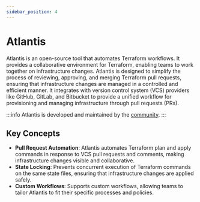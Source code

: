```yaml
---
sidebar_position: 4
---
```


# Atlantis

Atlantis is an open-source tool that automates Terraform workflows. It provides a collaborative environment for Terraform, enabling teams to work together on infrastructure changes. Atlantis is designed to simplify the process of reviewing, approving, and merging Terraform pull requests, ensuring that infrastructure changes are managed in a controlled and efficient manner. It integrates with version control system (VCS) providers like GitHub, GitLab, and Bitbucket to provide a unified workflow for provisioning and managing infrastructure through pull requests (PRs).

:::info
Atlantis is developed and maintained by the [community](https://www.runatlantis.io/).
:::

## Key Concepts

- **Pull Request Automation**: Atlantis automates Terraform plan and apply commands in response to VCS pull requests and comments, making infrastructure changes visible and collaborative.
- **State Locking**: Prevents concurrent execution of Terraform commands on the same state files, ensuring that infrastructure changes are applied safely.
- **Custom Workflows**: Supports custom workflows, allowing teams to tailor Atlantis to fit their specific processes and policies.
